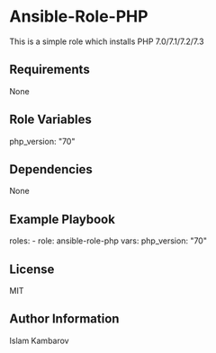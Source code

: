 Ansible-Role-PHP
=========
This is a simple role which installs PHP 7.0/7.1/7.2/7.3

Requirements
------------
None

Role Variables
--------------
php_version: "70"

Dependencies
------------
None

Example Playbook
----------------
  roles:
    - role: ansible-role-php
      vars:
        php_version: "70"

License
-------
MIT

Author Information
------------------
Islam Kambarov

